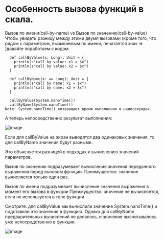 # Особенность вызова функций в скала.

Вызов по имени(call-by-name) vs Вызов по значению(call-by-value)
Чтобы увидеть разницу между этими двумя вызовами (кроме того, что рядом с параметром, вызываемым по имени, печатается знак => )давайте поработаем с кодом:
```
  def callByValue(x: Long): Unit = {
    println(s"call by value: x1 = $x")
    println(s"call by value: x2 = $x")
  }

  def callByName(x: => Long): Unit = {  
    println(s"call by name: x1 = $x")
    println(s"call by name: x2 = $x")
  }

  callByValue(System.nanoTime())
  callByName(System.nanoTime())
Note: System.nanoTime() возвращает время выполнения в наносекундах.
```
 

А теперь непосредственно результат выполнения:

![image](https://user-images.githubusercontent.com/47192124/169689403-536b5cab-fd0a-4acd-aa1e-453907237942.png)


Если для callByValue на экран выводятся два одинаковых значения, то для callByName значения будут разными.

 

Это объясняется разницей в подходах к вычислению значений параметров.

Вызов по значению подразумевает вычисление значения переданного выражения перед вызовом функции.
          Преимущество: значение вычисляется только один раз.

Вызов по имени подразумевает вычисление значения выражения в момент его вызова в функции
          Преимущество: значение не вычисляется, если не используется в теле функции.

 

Смотрите: для callByValue мы вычислили значение System.nanoTime() и подставили это значение в функцию. Однако для callByName предварительных вычислений не делалось, и значение высчитывалось уже непосредственно в функции.


![image](https://user-images.githubusercontent.com/47192124/169689415-d86d2f56-3ed9-4e3c-b9c4-856070d9f3db.png)

